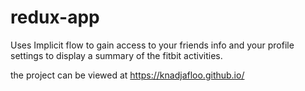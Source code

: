 # redux-app

Uses Implicit flow to gain access to your friends info and your profile settings to display a summary of the fitbit activities.

the project can be viewed at https://knadjafloo.github.io/ 

